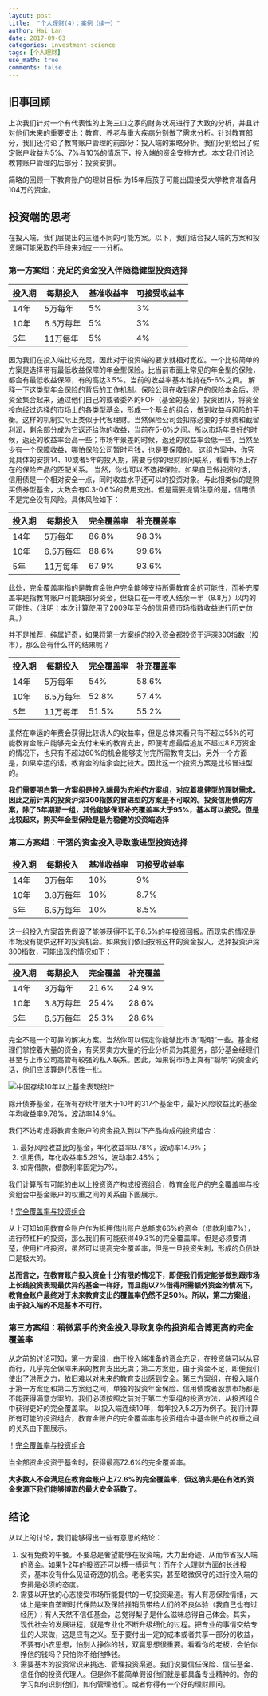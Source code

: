 ```yaml
---
layout: post
title:  "个人理财(4)：案例（续一）"
author: Hai Lan
date: 2017-09-03
categories: investment-science
tags: [个人理财]
use_math: true
comments: false
---
```


## 旧事回顾
上次我们针对一个有代表性的上海三口之家的财务状况进行了大致的分析，并且针对他们未来的重要支出：教育、养老与重大疾病分别做了需求分析。针对教育部分，我们还讨论了教育账户管理的前部分：投入端的策略分析。我们分别给出了假定账户收益为5%、7%与10%的情况下，投入端的资金安排方式。本文我们讨论教育账户管理的后部分：投资安排。

简略的回顾一下教育账户的理财目标: 为15年后孩子可能出国接受大学教育准备月104万的资金。

## 投资端的思考
在投入端，我们层提出的三组不同的可能方案。以下，我们结合投入端的方案和投资端可能采取的手段来对应一一分析。

### 第一方案组：充足的资金投入伴随稳健型投资选择

投入期 | 每期投入 | 基准收益率 | 可接受收益率
------|---------|-------------|---------------
14年   | 5万每年  |    5%       |   3%
10年   | 6.5万每年|    5%       |   3%
5年    | 11万每年 |    5%       |   4%

因为我们在投入端比较充足，因此对于投资端的要求就相对宽松。一个比较简单的方案是选择带有最低收益保障的年金型保险。比当前市面上常见的年金型的保险，都会有最低收益保障，有的高达3.5%。当前的收益率基本维持在5-6%之间。
解释一下这类型年金保险的背后的工作机制。保险公司在收到客户的保险本金后，将资金集合起来，通过他们自己的或者委外的FOF（基金的基金）投资团队，将资金投向经过选择的市场上的各类型基金，形成一个基金的组合，做到收益与风险的平衡。这样的机制实际上类似于代客理财。当然保险公司会扣除必要的手续费和截留利润，剩余部分成为它返还给你的收益，当前在5-6%之间。所以市场年景好的时候，返还的收益率会高一些；市场年景差的时候，返还的收益率会低一些，当然至少有一个保障收益，哪怕保险公司暂时亏钱，也是要保障的。
这组方案中，你究竟具体的安排14、10或者5年的投入期，需要与你的理财顾问联系，看看市场上存在的保险产品的匹配关系。
当然，你也可以不选择保险。如果自己做投资的话，信用债是一个相对安全一点，同时收益水平还可以的投资对象。与此相类似的是购买债券型基金，大致会有0.3-0.6%的费用支出。但是需要提请注意的是，信用债不是完全没有风险。具体风险如下：

投入期 | 每期投入 | 完全覆盖率 | 补充覆盖率
------|---------|-------------|---------------
14年   | 5万每年  |    86.8%       |   98.3%
10年   | 6.5万每年|    88.6%       |   99.6%
5年    | 11万每年 |    67.9%       |   93.6%

此处，完全覆盖率指的是教育金账户完全能够支持所需教育金的可能性，而补充覆盖率是指教育账户可能缺部分资金，但缺口在一年收入结余一半（8.8万）以内的可能性。（注明：本次计算使用了2009年至今的信用债市场指数收益进行历史仿真。）

并不是推荐，纯属好奇，如果将第一方案组的投入资金都投资于沪深300指数（股市），那么会有什么样的结果呢？

投入期 | 每期投入 | 完全覆盖率 | 补充覆盖率
------|---------|-------------|---------------
14年   | 5万每年  |    54%       |   58.6%
10年   | 6.5万每年|    52.8%       |   57.4%
5年    | 11万每年 |    51.5%       |   55.2%

虽然在幸运的年费会获得比较诱人的收益率，但是总体来看只有不超过55%的可能教育金账户能够完全支付未来的教育支出，即便考虑最后追加不超过8.8万资金的情况下，也只有不超过60%的机会能够支付完所需教育支出。另外一个方面是，如果幸运的话，教育金的结余会比较大。因此这一个投资方案是比较冒进型的。

**我们需要明白第一方案组是投入端最为充裕的方案组，对应着稳健型的理财需求。因此之前计算的投资沪深300指数的冒进型的方案是不可取的。投资信用债的方案，除了5年期那一组，其他能够保证补充覆盖率大于95%，基本可以接受。但是比较起来，购买年金型保险是最为稳健的投资端选择**

### 第二方案组：干涸的资金投入导致激进型投资选择

投入期 | 每期投入 | 基准收益率 | 可接受收益率
------|---------|-------------|---------------
14年   | 3万每年  |    10%       |   9%
10年   | 3.8万每年|    10%       |   8.7%
5年    | 6.5万每年 |   10%       |   8.5%

这一组投入方案首先假设了能够获得不低于8.5%的年投资回报。而现实的情况是市场没有提供这样的投资机会。如果我们依旧按照这样的资金投入，选择投资沪深300指数，可能出现的情况如下：

投入期 | 每期投入 | 完全覆盖 | 补充覆盖
------|---------|-------------|---------------
14年   | 3万每年  |    21.6%       |   24.9%
10年   | 3.8万每年|    25.4%       |   28.6%
5年    | 6.5万每年 |   25.3%       |   28.6%

完全不是一个可靠的解决方案。当然你可以假定你能够比市场“聪明”一些。基金经理们掌控着大量的资金，有买房卖方大量的行业分析员为其服务，部分基金经理们甚至与上市公司高管有较强的私人联系。因此，如果说市场上真有“聪明”的资金的话，他们应该算是代表性一批。

![中国存续10年以上基金表现统计](/figure/posts/fund10-mean-var.png)

除开债券基金，在所有存续年限大于10年的317个基金中，最好风险收益比的基金年均收益率9.78%，波动率14.9%。

我们不妨考虑将教育金账户的资金投入到以下产品构成的投资组合：

1. 最好风险收益比的基金，年化收益率9.78%，波动率14.9%；
2. 信用债，年化收益率5.29%，波动率2.46%；
3. 如需借款，借款利率固定为7%。

我们计算所有可能的由以上投资资产构成投资组合，教育金账户的完全覆盖率与投资组合中基金账户的权重之间的关系由下图展示。

！[完全覆盖率与投资组合](/figure/posts/fund-bond.png)

从上可知如用教育金账户作为抵押借出账户总额度66%的资金（借款利率7%），进行带杠杆的投资，那么我们有可能获得49.3%的完全覆盖率。但是必须要清楚，使用杠杆投资，虽然可以提高完全覆盖率，但是一旦投资失利，形成的负债缺口是极大的。

**总而言之，在教育账户投入资金十分有限的情况下，即便我们假定能够做到跟市场上长线投资表现最优异的基金一样好，而且能以7%借得所需额外资金的情况下，教育金账户最终对于未来教育支出的覆盖率仍然不足50%。所以，第二方案组，由于投入端的不足基本不可行。**


### 第三方案组：稍微紧手的资金投入导致复杂的投资组合博更高的完全覆盖率
从之前的讨论可知，第一方案组，由于投入端准备的资金充足，在投资端可以从容而行，几乎完全保障未来的教育支出无虞；第二方案组，由于资金不足，即便我们使出了洪荒之力，依旧难以对未来的教育支出感到安全。第三方案组，在投入端介于第一方案组和第二方案组之间，单独的投资年金保险、信用债或者股票市场都是不能获得满意方案的。我们必须按照之前对于第二方案组的投资方法，从投资组合中获得更好的完全覆盖率。
以投入端连续10年，每年投入5.2万为例子。我们计算所有可能的投资组合，教育金账户的完全覆盖率与投资组合中基金账户的权重之间的关系由下图展示。

！[完全覆盖率与投资组合](/figure/posts/fund-bond-2.png)

当全部资金投资于基金时，获得最高72.6%的完全覆盖率。

**大多数人不会满足在教育金账户上72.6%的完全覆盖率，但这确实是在有效的资金来源下我们能够博取的最大安全系数了。**

## 结论
从以上的讨论，我们能够得出一些有意思的结论：
1. 没有免费的午餐。不要总是奢望能够在投资端，大力出奇迹，从而节省投入端的资金。如果1-2年的投资还可以搏一搏运气；而在个人理财方面的长线投资，基本没有什么见证奇迹的机会。老老实实，甚至略微保守的进行投入端的安排是必须的态度。
2. 需要以开放的心态接受市场所能提供的一切投资渠道。有人有恶保险情绪，大体上是来自垄断时代保险以及保险推销员带给人们的不良体验（我自己也有过经历）；有人天然不信任基金，总觉得梨子是什么滋味总得自己体会。其实，现代社会的发展进程，就是专业化不断升级细化的过程。把专业的事情交给专业的人来做，这是应有之义。至于要付出一定的成本或者共享一部分的收益，不要有小农思想，怕别人挣你的钱，双赢思想很重要。看看你的老板，会怕你挣他的钱吗？只怕你不给他挣钱。
3. 需要基本的投资常识来挑选、管理投资渠道。我们说要信任保险、信任基金、信任你的投资代理人。但是你不能简单假设他们就是都具备专业精神的。你的学习如何识别他们，如何管理他们。或者你得有一个好的理财顾问。
